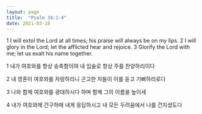 ```yaml
---
layout: page
title:  "Psalm 34:1-4"
date: 2021-03-18
---
```

1 I will extol the Lord at all times;
    his praise will always be on my lips.
2 I will glory in the Lord;
    let the afflicted hear and rejoice.
3 Glorify the Lord with me;
    let us exalt his name together.

1 내가 여호와를 항상 송축함이여 내 입술로 항상 주를 찬양하리이다

2 내 영혼이 여호와를 자랑하리니 곤고한 자들이 이를 듣고 기뻐하리로다

3 나와 함께 여호와를 광대하시다 하며 함께 그의 이름을 높이세

4 내가 여호와께 간구하매 내게 응답하시고 내 모든 두려움에서 나를 건지셨도다
